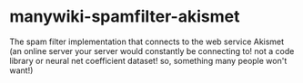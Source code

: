 # manywiki-spamfilter-akismet
The spam filter implementation that connects to the web service Akismet (an online server your server would constantly be connecting to! not a code library or neural net coefficient dataset!  so, something many people won't want!)
